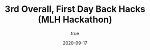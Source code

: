 ---
author:
  name: "Jatin Dehmiwal"
date: 2020-09-17
title: 3rd Overall, First Day Back Hacks (MLH Hackathon)
eventname: MLH
eventlocation:
weight: 10
---
